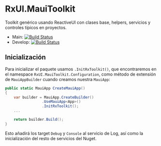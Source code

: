 # RxUI.MauiToolkit

Toolkit genérico usando ReactiveUI con clases base, helpers, servicios y controles típicos en proyectos.


 - Main: [![Build Status](https://marcoantonioblanco.visualstudio.com/RxUI.MauiToolkit/_apis/build/status/marcoablanco.RxUI.MauiToolkit?branchName=main)](https://marcoantonioblanco.visualstudio.com/RxUI.MauiToolkit/_build/latest?definitionId=2&branchName=main)
 - Develop: [![Build Status](https://marcoantonioblanco.visualstudio.com/RxUI.MauiToolkit/_apis/build/status/Develop%20CI?branchName=develop)](https://marcoantonioblanco.visualstudio.com/RxUI.MauiToolkit/_build/latest?definitionId=3&branchName=develop)

## Inicialización
Para inicializar el paquete usamos `.InitRxToolkit()`, que encontraremos en el namespace `RxUI.MauiToolkit.Configuration`, como método de extensión de `MauiAppBuilder` cuando creamos nuestra `MauiApp`:

```csharp
public static MauiApp CreateMauiApp()
{
	var builder = MauiApp.CreateBuilder()
			     .UseMauiApp<App>()
			     .InitRxToolkit();
	...

	return builder.Build();
}
```

Esto añadirá los target `Debug` y `Console` al servicio de Log, así como la inicialización del resto de servicios del Nuget.
